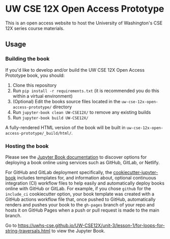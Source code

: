 # UW CSE 12X Open Access Prototype

This is an open access website to host the University of Washington's CSE 12X series course materials.

## Usage

### Building the book

If you'd like to develop and/or build the UW CSE 12X Open Access Prototype book, you should:

1. Clone this repository
2. Run `pip install -r requirements.txt` (it is recommended you do this within a virtual environment)
3. (Optional) Edit the books source files located in the `uw-cse-12x-open-access-prototype/` directory
4. Run `jupyter-book clean UW-CSE12X/` to remove any existing builds
5. Run `jupyter-book build UW-CSE12X/`

A fully-rendered HTML version of the book will be built in `uw-cse-12x-open-access-prototype/_build/html/`.

### Hosting the book

Please see the [Jupyter Book documentation](https://jupyterbook.org/publish/web.html) to discover options for deploying a book online using services such as GitHub, GitLab, or Netlify.

For GitHub and GitLab deployment specifically, the [cookiecutter-jupyter-book](https://github.com/executablebooks/cookiecutter-jupyter-book) includes templates for, and information about, optional continuous integration (CI) workflow files to help easily and automatically deploy books online with GitHub or GitLab. For example, if you chose `github` for the `include_ci` cookiecutter option, your book template was created with a GitHub actions workflow file that, once pushed to GitHub, automatically renders and pushes your book to the `gh-pages` branch of your repo and hosts it on GitHub Pages when a push or pull request is made to the main branch.

Go to https://uwhs-cse.github.io/UW-CSE12X/unit-3/lesson-1/for-loops-for-string-traversals.html to view the Jupyter Book.